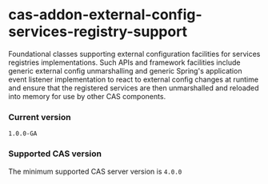 cas-addon-external-config-services-registry-support
===================================================

Foundational classes supporting external configuration facilities for services registries implementations. Such APIs and framework facilities
include generic external config unmarshalling and generic Spring's application event listener implementation to react to external config changes at runtime
and ensure that the registered services are then unmarshalled and reloaded into memory for use by other CAS components.

### Current version
`1.0.0-GA`

### Supported CAS version
The minimum supported CAS server version is `4.0.0`
